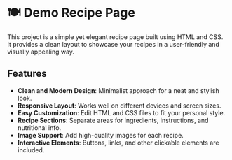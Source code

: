 <!DOCTYPE html>
<html lang="en">
<head>
  <meta charset="UTF-8">
  <meta name="viewport" content="width=device-width, initial-scale=1.0">
</head>
<body>
  <h1>🍽️ Demo Recipe Page</h1>
  <p>This project is a simple yet elegant recipe page built using HTML and CSS. It provides a clean layout to showcase your recipes in a user-friendly and visually appealing way.</p>

  <h2>Features</h2>
  <ul>
    <li><strong>Clean and Modern Design</strong>: Minimalist approach for a neat and stylish look.</li>
    <li><strong>Responsive Layout</strong>: Works well on different devices and screen sizes.</li>
    <li><strong>Easy Customization</strong>: Edit HTML and CSS files to fit your personal style.</li>
    <li><strong>Recipe Sections</strong>: Separate areas for ingredients, instructions, and nutritional info.</li>
    <li><strong>Image Support</strong>: Add high-quality images for each recipe.</li>
    <li><strong>Interactive Elements</strong>: Buttons, links, and other clickable elements are included.</li>
  </ul>

